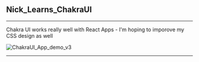 ## Nick_Learns_ChakraUI

---

Chakra UI works really well with React Apps - I'm hoping to imporove my CSS design as well


![ChakraUI_App_demo_v3](https://github.com/Ice-and-Rock/Nick_Learns_ChakraUI/assets/124932222/2c2b03ff-7fe5-4eca-9e33-15172fdb414f)



---

